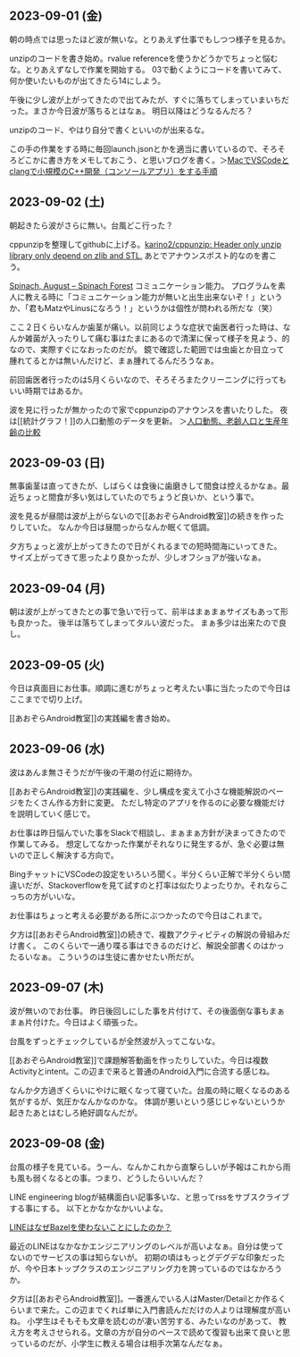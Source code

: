 ## 2023-09-01 (金)

朝の時点では思ったほど波が無いな。とりあえず仕事でもしつつ様子を見るか。

unzipのコードを書き始め。rvalue referenceを使うかどうかでちょっと悩むな。とりあえずなしで作業を開始する。
03で動くようにコードを書いてみて、何か使いたいものが出てきたら14にしよう。

午後に少し波が上がってきたので出てみたが、すぐに落ちてしまっていまいちだった。まさか今日波が落ちるとはなぁ。
明日以降はどうなるんだろ？

unzipのコード、やはり自分で書くといいのが出来るな。

この手の作業をする時に毎回launch.jsonとかを適当に書いているので、そろそろどこかに書き方をメモしておこう、と思いブログを書く。＞[MacでVSCodeとclangで小規模のC++開発（コンソールアプリ）をする手順](https://karino2.github.io/2023/09/01/small_cppproj_vscode_mac.html)

## 2023-09-02 (土)

朝起きたら波がさらに無い。台風どこ行った？

cppunzipを整理してgithubに上げる。[karino2/cppunzip: Header only unzip library only depend on zlib and STL.](https://github.com/karino2/cppunzip)
あとでアナウンスポスト的なのを書こう。

[Spinach, August – Spinach Forest](https://records.dodgson.org/2023/09/01/spinach-august/) コミュニケーション能力。
プログラムを素人に教える時に「コミュニケーション能力が無いと出生出来ないぞ！」というか、「君もMatzやLinusになろう！」というかは個性が問われる所だな（笑）

ここ２日くらいなんか歯茎が痛い。以前同じような症状で歯医者行った時は、なんか雑菌が入ったりして痛む事はたまにあるので清潔に保って様子を見よう、的なので、実際すぐになおったのだが。
鏡で確認した範囲では虫歯とか目立って腫れてるとかは無いんだけど、まぁ腫れてるんだろうなぁ。

前回歯医者行ったのは5月くらいなので、そろそろまたクリーニングに行ってもいい時期ではあるか。

波を見に行ったが無かったので家でcppunzipのアナウンスを書いたりした。
夜は[[統計グラフ！]]の人口動態のデータを更新。 ＞[人口動態、老齢人口と生産年齢の比較](https://karino2.github.io/TobinQJsonBackend/pages/29qXcXbmpzYODHzB4YznrkXse6k3FJTT.html)

## 2023-09-03 (日)

無事歯茎は直ってきたが、しばらくは食後に歯磨きして間食は控えるかなぁ。最近ちょっと間食が多い気はしていたのでちょうど良いか、という事で。

波を見るが昼間は波が上がらないので[[あおぞらAndroid教室]]の続きを作ったりしていた。
なんか今日は昼間っからなんか眠くて低調。

夕方ちょっと波が上がってきたので日がくれるまでの短時間海にいってきた。
サイズ上がってきて思ったより良かったが、少しオフショアが強いなぁ。

## 2023-09-04 (月)

朝は波が上がってきたとの事で急いで行って、前半はまぁまぁサイズもあって形も良かった。
後半は落ちてしまってタルい波だった。
まぁ多少は出来たので良し。

## 2023-09-05 (火)

今日は真面目にお仕事。順調に進むがちょっと考えたい事に当たったので今日はここまでで切り上げ。

[[あおぞらAndroid教室]]の実践編を書き始め。

## 2023-09-06 (水)

波はあんま無さそうだが午後の干潮の付近に期待か。

[[あおぞらAndroid教室]]の実践編を、少し構成を変えて小さな機能解説のページをたくさん作る方針に変更。
ただし特定のアプリを作るのに必要な機能だけを説明していく感じで。

お仕事は昨日悩んでいた事をSlackで相談し、まぁまぁ方針が決まってきたので作業してみる。
想定してなかった作業がそれなりに発生するが、急ぐ必要は無いので正しく解決する方向で。

BingチャットにVSCodeの設定をいろいろ聞く。半分くらい正解で半分くらい間違いだが、Stackoverflowを見て試すのと打率は似たりよったりか。それならこっちの方がいいな。

お仕事はちょっと考える必要がある所にぶつかったので今日はこれまで。

夕方は[[あおぞらAndroid教室]]の続きで、複数アクティビティの解説の骨組みだけ書く。
このくらいで一通り喋る事はできるのだけど、解説全部書くのはかったるいなぁ。
こういうのは生徒に書かせたい所だが。

## 2023-09-07 (木)

波が無いのでお仕事。
昨日後回しにした事を片付けて、その後面倒な事もまぁまぁ片付けた。今日はよく頑張った。

台風をずっとチェックしているが全然波が入ってこないな。

[[あおぞらAndroid教室]]で課題解答動画を作ったりしていた。今日は複数Activityとintent。この辺まで来ると普通のAndroid入門に合流する感じね。

なんか夕方過ぎくらいにやけに眠くなって寝ていた。台風の時に眠くなるのある気がするが、気圧かなんかなのかな。
体調が悪いという感じじゃないというか起きたあとはむしろ絶好調なんだが。

## 2023-09-08 (金)

台風の様子を見ている。うーん、なんかこれから直撃らしいが予報はこれから雨も風も弱くなるとの事。つまり、どうしたらいいんだ？

LINE engineering blogが結構面白い記事多いな、と思ってrssをサブスクライブする事にする。
以下とかなかなかいいよな。

[LINEはなぜBazelを使わないことにしたのか？](https://engineering.linecorp.com/ja/blog/line-bazel)

最近のLINEはなかなかエンジニアリングのレベルが高いよなぁ。自分は使ってないのでサービスの事は知らないが。
初期の頃はもっとグデグデな印象だったが、今や日本トップクラスのエンジニアリング力を誇っているのではなかろうか。

夕方は[[あおぞらAndroid教室]]。一番進んでいる人はMaster/Detailとか作るくらいまで来た。この辺までくれば単に入門書読んだだけの人よりは理解度が高いね。
小学生はそもそも文章を読むのが凄い苦労する、みたいなのがあって、
教え方を考えさせられる。文章の方が自分のペースで読めて復習も出来て良いと思っているのだが、小学生に教える場合は相手次第なんだなぁ。